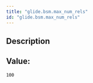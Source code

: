 ```yaml
---
title: "glide.bsm.max_num_rels"
id: "glide.bsm.max_num_rels"
---
```

## Description



## Value: 
```
100
```